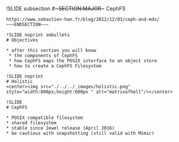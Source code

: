 !SLIDE subsection 
#~~~SECTION:MAJOR~~~ CephFS


~~~SECTION:notes~~~
https://www.sebastien-han.fr/blog/2012/12/03/ceph-and-mds/
~~~ENDSECTION~~~

!SLIDE noprint smbullets
# Objectives

* after this section you will know
 * the components of CephFS
 * how CephFS maps the POSIX interface to an object store
 * how to create a CephFS Filesystem

!SLIDE noprint
# Holistic
<center><img src="./../../_images/holistic.png" style="width:800px;height:600px " alt="matrixofhell"/></center>

!SLIDE
# CephFS

* POSIX compatible filesystem
* shared filesystem
* stable since Jewel release (April 2016)
* be cautious with snapshotting (still valid with Mimic)
